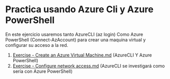 # Practica usando Azure Cli y Azure PowerShell

En este ejercicio usaremos tanto AzureCLI (az login) Como Azure PowerShell (Connect-AzAccount) para crear una maquina virtual y configurar su acceso a la red.

1. [Exercise - Create an Azure Virtual Machine.md](Ejercicio) (AzureCLI Y Azure PowerShell)
2. [Exercise - Configure network access.md]() (AzureCLI se investigará como sería con Azure PowerShell)

